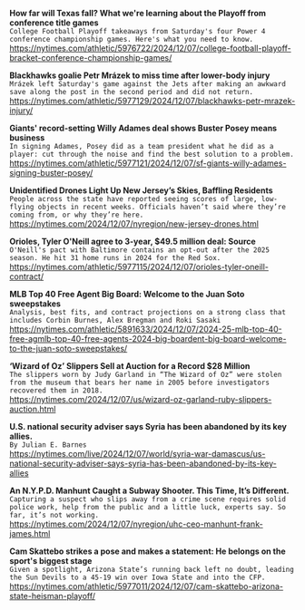 **How far will Texas fall? What we're learning about the Playoff from conference title games**\
`College Football Playoff takeaways from Saturday's four Power 4 conference championship games. Here's what you need to know.`\
https://nytimes.com/athletic/5976722/2024/12/07/college-football-playoff-bracket-conference-championship-games/

**Blackhawks goalie Petr Mrázek to miss time after lower-body injury**\
`Mrázek left Saturday's game against the Jets after making an awkward save along the post in the second period and did not return.`\
https://nytimes.com/athletic/5977129/2024/12/07/blackhawks-petr-mrazek-injury/

**Giants' record-setting Willy Adames deal shows Buster Posey means business**\
`In signing Adames, Posey did as a team president what he did as a player: cut through the noise and find the best solution to a problem.`\
https://nytimes.com/athletic/5977121/2024/12/07/sf-giants-willy-adames-signing-buster-posey/

**Unidentified Drones Light Up New Jersey’s Skies, Baffling Residents**\
`People across the state have reported seeing scores of large, low-flying objects in recent weeks. Officials haven’t said where they’re coming from, or why they’re here.`\
https://nytimes.com/2024/12/07/nyregion/new-jersey-drones.html

**Orioles, Tyler O'Neill agree to 3-year, $49.5 million deal: Source**\
`O'Neill's pact with Baltimore contains an opt-out after the 2025 season. He hit 31 home runs in 2024 for the Red Sox.`\
https://nytimes.com/athletic/5977115/2024/12/07/orioles-tyler-oneill-contract/

**MLB Top 40 Free Agent Big Board: Welcome to the Juan Soto sweepstakes**\
`Analysis, best fits, and contract projections on a strong class that includes Corbin Burnes, Alex Bregman and Roki Sasaki `\
https://nytimes.com/athletic/5891633/2024/12/07/2024-25-mlb-top-40-free-agmlb-top-40-free-agents-2024-big-boardent-big-board-welcome-to-the-juan-soto-sweepstakes/

**‘Wizard of Oz’ Slippers Sell at Auction for a Record $28 Million**\
`The slippers worn by Judy Garland in “The Wizard of Oz” were stolen from the museum that bears her name in 2005 before investigators recovered them in 2018.`\
https://nytimes.com/2024/12/07/us/wizard-oz-garland-ruby-slippers-auction.html

**U.S. national security adviser says Syria has been abandoned by its key allies.**\
`By Julian E. Barnes`\
https://nytimes.com/live/2024/12/07/world/syria-war-damascus/us-national-security-adviser-says-syria-has-been-abandoned-by-its-key-allies

**An N.Y.P.D. Manhunt Caught a Subway Shooter. This Time, It’s Different.**\
`Capturing a suspect who slips away from a crime scene requires solid police work, help from the public and a little luck, experts say. So far, it’s not working.`\
https://nytimes.com/2024/12/07/nyregion/uhc-ceo-manhunt-frank-james.html

**Cam Skattebo strikes a pose and makes a statement: He belongs on the sport's biggest stage**\
`Given a spotlight, Arizona State’s running back left no doubt, leading the Sun Devils to a 45-19 win over Iowa State and into the CFP. `\
https://nytimes.com/athletic/5977011/2024/12/07/cam-skattebo-arizona-state-heisman-playoff/

